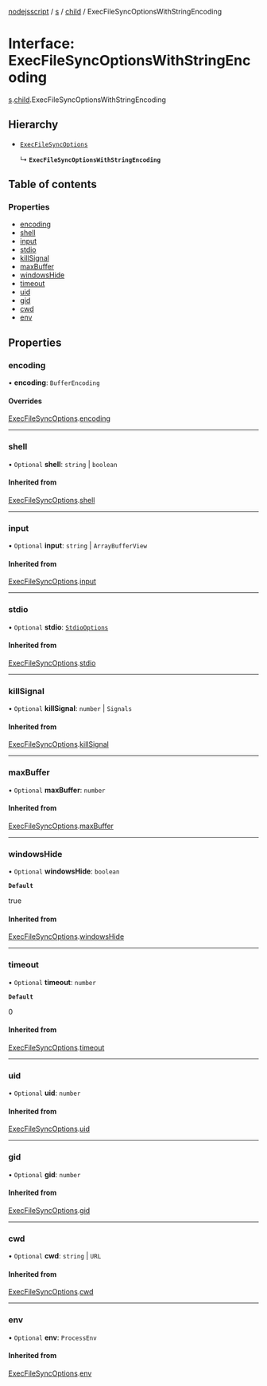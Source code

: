[nodejsscript](../README.md) / [s](../modules/s.md) / [child](../modules/s.child.md) / ExecFileSyncOptionsWithStringEncoding

# Interface: ExecFileSyncOptionsWithStringEncoding

[s](../modules/s.md).[child](../modules/s.child.md).ExecFileSyncOptionsWithStringEncoding

## Hierarchy

- [`ExecFileSyncOptions`](s.child.ExecFileSyncOptions.md)

  ↳ **`ExecFileSyncOptionsWithStringEncoding`**

## Table of contents

### Properties

- [encoding](s.child.ExecFileSyncOptionsWithStringEncoding.md#encoding)
- [shell](s.child.ExecFileSyncOptionsWithStringEncoding.md#shell)
- [input](s.child.ExecFileSyncOptionsWithStringEncoding.md#input)
- [stdio](s.child.ExecFileSyncOptionsWithStringEncoding.md#stdio)
- [killSignal](s.child.ExecFileSyncOptionsWithStringEncoding.md#killsignal)
- [maxBuffer](s.child.ExecFileSyncOptionsWithStringEncoding.md#maxbuffer)
- [windowsHide](s.child.ExecFileSyncOptionsWithStringEncoding.md#windowshide)
- [timeout](s.child.ExecFileSyncOptionsWithStringEncoding.md#timeout)
- [uid](s.child.ExecFileSyncOptionsWithStringEncoding.md#uid)
- [gid](s.child.ExecFileSyncOptionsWithStringEncoding.md#gid)
- [cwd](s.child.ExecFileSyncOptionsWithStringEncoding.md#cwd)
- [env](s.child.ExecFileSyncOptionsWithStringEncoding.md#env)

## Properties

### encoding

• **encoding**: `BufferEncoding`

#### Overrides

[ExecFileSyncOptions](s.child.ExecFileSyncOptions.md).[encoding](s.child.ExecFileSyncOptions.md#encoding)

___

### shell

• `Optional` **shell**: `string` \| `boolean`

#### Inherited from

[ExecFileSyncOptions](s.child.ExecFileSyncOptions.md).[shell](s.child.ExecFileSyncOptions.md#shell)

___

### input

• `Optional` **input**: `string` \| `ArrayBufferView`

#### Inherited from

[ExecFileSyncOptions](s.child.ExecFileSyncOptions.md).[input](s.child.ExecFileSyncOptions.md#input)

___

### stdio

• `Optional` **stdio**: [`StdioOptions`](../modules/s.child.md#stdiooptions)

#### Inherited from

[ExecFileSyncOptions](s.child.ExecFileSyncOptions.md).[stdio](s.child.ExecFileSyncOptions.md#stdio)

___

### killSignal

• `Optional` **killSignal**: `number` \| `Signals`

#### Inherited from

[ExecFileSyncOptions](s.child.ExecFileSyncOptions.md).[killSignal](s.child.ExecFileSyncOptions.md#killsignal)

___

### maxBuffer

• `Optional` **maxBuffer**: `number`

#### Inherited from

[ExecFileSyncOptions](s.child.ExecFileSyncOptions.md).[maxBuffer](s.child.ExecFileSyncOptions.md#maxbuffer)

___

### windowsHide

• `Optional` **windowsHide**: `boolean`

**`Default`**

true

#### Inherited from

[ExecFileSyncOptions](s.child.ExecFileSyncOptions.md).[windowsHide](s.child.ExecFileSyncOptions.md#windowshide)

___

### timeout

• `Optional` **timeout**: `number`

**`Default`**

0

#### Inherited from

[ExecFileSyncOptions](s.child.ExecFileSyncOptions.md).[timeout](s.child.ExecFileSyncOptions.md#timeout)

___

### uid

• `Optional` **uid**: `number`

#### Inherited from

[ExecFileSyncOptions](s.child.ExecFileSyncOptions.md).[uid](s.child.ExecFileSyncOptions.md#uid)

___

### gid

• `Optional` **gid**: `number`

#### Inherited from

[ExecFileSyncOptions](s.child.ExecFileSyncOptions.md).[gid](s.child.ExecFileSyncOptions.md#gid)

___

### cwd

• `Optional` **cwd**: `string` \| `URL`

#### Inherited from

[ExecFileSyncOptions](s.child.ExecFileSyncOptions.md).[cwd](s.child.ExecFileSyncOptions.md#cwd)

___

### env

• `Optional` **env**: `ProcessEnv`

#### Inherited from

[ExecFileSyncOptions](s.child.ExecFileSyncOptions.md).[env](s.child.ExecFileSyncOptions.md#env)
